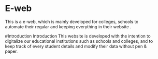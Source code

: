 # E-web
This is a e-web, which is mainly developed for colleges, schools to automate their regular and keeping everything in their website .

#Introduction
 Introduction  This website is developed with the intention to digitalize our educational institutions such as schools and colleges, and to keep track of every student details and modify their data without pen & paper.
